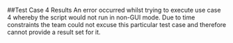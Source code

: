 ##Test Case 4 Results
An error occurred whilst trying to execute use case 4 whereby the script would not run in non-GUI mode. Due to time constraints the team could not excuse this particular test case and therefore cannot provide a result set for it.

